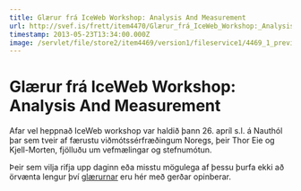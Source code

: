 ```yaml
---
title: Glærur frá IceWeb Workshop: Analysis And Measurement
url: http://svef.is/frett/item4470/Glærur_frá_IceWeb_Workshop:_Analysis_And_Measurement
timestamp: 2013-05-23T13:34:00.000Z
image: /servlet/file/store2/item4469/version1/fileservice1/4469_1_preview.jpg
---
```


# Glærur frá IceWeb Workshop: Analysis And Measurement

Afar vel heppnað IceWeb workshop var haldið þann 26\. apríl s.l. á Nauthól þar sem tveir af færustu viðmótssérfræðingum Noregs, þeir Thor Eie og Kjell-Morten, fjölluðu um vefmælingar og stefnumótun.

Þeir sem vilja rifja upp daginn eða misstu mögulega af þessu þurfa ekki að örvænta lengur því [glærurnar](../../../../../servlet/file/SVEF_WorkshopAnalysisAndMeasurement.pdf?ITEM_ENT_ID=4469&ITEM_VERSION=1&COLLSPEC_ENT_ID=2&download=1) eru hér með gerðar opinberar.
